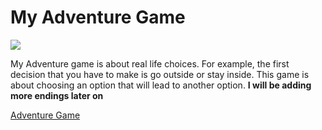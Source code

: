 
 <h1>My Adventure Game</h1>
  <image src="https://warnercnr.colostate.edu/wp-content/uploads/sites/2/2017/04/shutterstock_428626417-1024x683.jpg" id="image1">
  <p>
    My Adventure game is about real life choices. For example, the first decision that you have to make is go outside or stay inside. This game is about choosing an option that will lead to another option. <b> I will be adding more endings later on</b> </p>
    <a href="https://x.thunkable.com/projects/618c2271932eff0011f524fe/f8cba965-2a2e-464a-8227-04102e310b43/designer"> Adventure Game </a>
<link rel="stylesheet" href="Css.css">

